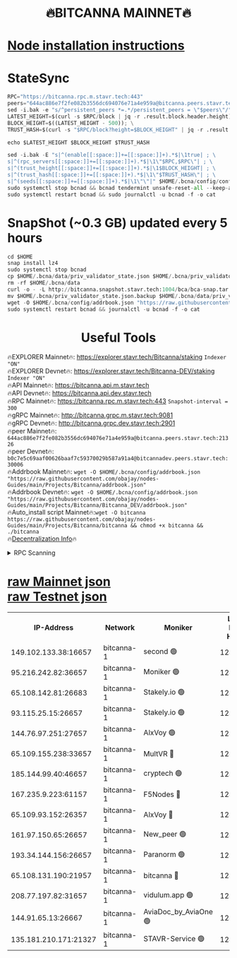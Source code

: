 <h1 align="center"> 🔥BITCANNA MAINNET🔥</h1>


[Node installation instructions](https://github.com/obajay/nodes-Guides/tree/main/Projects/Bitcanna)
=

# StateSync
```python
RPC="https://bitcanna.rpc.m.stavr.tech:443"
peers="644ac886e7f2fe082b3556dc694076e71a4e959a@bitcanna.peers.stavr.tech:21326"
sed -i.bak -e "s/^persistent_peers *=.*/persistent_peers = \"$peers\"/" $HOME/.bcna/config/config.toml
LATEST_HEIGHT=$(curl -s $RPC/block | jq -r .result.block.header.height); \
BLOCK_HEIGHT=$((LATEST_HEIGHT - 500)); \
TRUST_HASH=$(curl -s "$RPC/block?height=$BLOCK_HEIGHT" | jq -r .result.block_id.hash)

echo $LATEST_HEIGHT $BLOCK_HEIGHT $TRUST_HASH

sed -i.bak -E "s|^(enable[[:space:]]+=[[:space:]]+).*$|\1true| ; \
s|^(rpc_servers[[:space:]]+=[[:space:]]+).*$|\1\"$RPC,$RPC\"| ; \
s|^(trust_height[[:space:]]+=[[:space:]]+).*$|\1$BLOCK_HEIGHT| ; \
s|^(trust_hash[[:space:]]+=[[:space:]]+).*$|\1\"$TRUST_HASH\"| ; \
s|^(seeds[[:space:]]+=[[:space:]]+).*$|\1\"\"|" $HOME/.bcna/config/config.toml
sudo systemctl stop bcnad && bcnad tendermint unsafe-reset-all --keep-addr-book
sudo systemctl restart bcnad && sudo journalctl -u bcnad -f -o cat
```
# SnapShot (~0.3 GB) updated every 5 hours
```python
cd $HOME
snap install lz4
sudo systemctl stop bcnad
cp $HOME/.bcna/data/priv_validator_state.json $HOME/.bcna/priv_validator_state.json.backup
rm -rf $HOME/.bcna/data
curl -o - -L http://bitcanna.snapshot.stavr.tech:1004/bca/bca-snap.tar.lz4 | lz4 -c -d - | tar -x -C $HOME/.bcna --strip-components 2
mv $HOME/.bcna/priv_validator_state.json.backup $HOME/.bcna/data/priv_validator_state.json
wget -O $HOME/.bcna/config/addrbook.json "https://raw.githubusercontent.com/obajay/nodes-Guides/main/Projects/Bitcanna/addrbook.json"
sudo systemctl restart bcnad && journalctl -u bcnad -f -o cat
```

 <h1 align="center"> Useful Tools</h1>

🔥EXPLORER Mainnet🔥:    https://explorer.stavr.tech/Bitcanna/staking          `Indexer "ON"` \
🔥EXPLORER Devnet🔥:     https://explorer.stavr.tech/Bitcanna-DEV/staking     `Indexer "ON"` \
🔥API Mainnet🔥:         https://bitcanna.api.m.stavr.tech \
🔥API Devnet🔥:          https://bitcanna.api.dev.stavr.tech \
🔥RPC Mainnet🔥:         https://bitcanna.rpc.m.stavr.tech:443         `Snapshot-interval = 300` \
🔥gRPC Mainnet🔥:        http://bitcanna.grpc.m.stavr.tech:9081 \
🔥gRPC Devnet🔥:         http://bitcanna.grpc.dev.stavr.tech:2901 \
🔥peer Mainnet🔥:        `644ac886e7f2fe082b3556dc694076e71a4e959a@bitcanna.peers.stavr.tech:21326` \
🔥peer Devnet🔥:         `b0c7e5c69aaf00626baaf7c59370029b587a91a4@bitcannadev.peers.stavr.tech:30006` \
🔥Addrbook Mainnet🔥:    ```wget -O $HOME/.bcna/config/addrbook.json "https://raw.githubusercontent.com/obajay/nodes-Guides/main/Projects/Bitcanna/addrbook.json"``` \
🔥Addrbook Devnet🔥:    ```wget -O $HOME/.bcna/config/addrbook.json "https://raw.githubusercontent.com/obajay/nodes-Guides/main/Projects/Bitcanna/Bitcanna_DEV/addrbook.json"``` \
🔥Auto_install script Mainnet🔥:```wget -O bitcanna https://raw.githubusercontent.com/obajay/nodes-Guides/main/Projects/Bitcanna/bitcanna && chmod +x bitcanna && ./bitcanna``` \
🔥[Decentralization Info](https://github.com/obajay/StateSync-snapshots/tree/main/Projects/Bitcanna/Decentralization)🔥


<details>
<summary>RPC Scanning</summary>

<h2 align="center"> We scan nodes in real time every 4 hours. And we provide the final result of RPC endpoints.
We cannot influence the operation of these nodes in any way. </h2>


```python
If Voting Power is higher than 0 --> then the Node is a validator of the network and may be subject to attack and be a potential threat to the chain.
```
```python
We marked such validators with a red symbol
```

</details>

[raw Mainnet json](https://rpc-check.bcam.stavr.tech/bcam/rpc-bcam-result.json) \
[raw Testnet json](https://github.com/obajay/StateSync-snapshots/tree/main/Projects/Bitcanna/Rpc-Check-Testnet)
=



<table><tr><th>IP-Address</th><th>Network</th><th>Moniker</th><th>Latest Block Height</th><th>Earliest Block Height</th><th>Catching Up</th><th>Tx Index</th><th>Voting Power</th><th>Scan Time</th></tr><tr><td>149.102.133.38:16657</td><td>bitcanna-1</td><td>second 🟢</td><td>12423915</td><td>1</td><td>False</td><td>on</td><td>0</td><td>2024-02-03T21:47:05.770940118UTC</td></tr><tr><td>95.216.242.82:36657</td><td>bitcanna-1</td><td>Moniker 🟢</td><td>12423904</td><td>5776907</td><td>False</td><td>on</td><td>0</td><td>2024-02-03T21:46:02.395734392UTC</td></tr><tr><td>65.108.142.81:26683</td><td>bitcanna-1</td><td>Stakely.io 🟢</td><td>12423908</td><td>6152001</td><td>False</td><td>on</td><td>0</td><td>2024-02-03T21:46:28.514276219UTC</td></tr><tr><td>93.115.25.15:26657</td><td>bitcanna-1</td><td>Stakely.io 🟢</td><td>12423907</td><td>6520001</td><td>False</td><td>on</td><td>0</td><td>2024-02-03T21:46:22.018718326UTC</td></tr><tr><td>144.76.97.251:27657</td><td>bitcanna-1</td><td>AlxVoy 🟢</td><td>12423913</td><td>8805201</td><td>False</td><td>on</td><td>0</td><td>2024-02-03T21:46:55.110376608UTC</td></tr><tr><td>65.109.155.238:33657</td><td>bitcanna-1</td><td>MultVR 🔴</td><td>12423909</td><td>9933415</td><td>False</td><td>on</td><td>352294</td><td>2024-02-03T21:46:34.493978190UTC</td></tr><tr><td>185.144.99.40:46657</td><td>bitcanna-1</td><td>cryptech 🟢</td><td>12423903</td><td>11528001</td><td>False</td><td>on</td><td>0</td><td>2024-02-03T21:45:57.982813430UTC</td></tr><tr><td>167.235.9.223:61157</td><td>bitcanna-1</td><td>F5Nodes 🔴</td><td>12423910</td><td>12084001</td><td>False</td><td>on</td><td>570</td><td>2024-02-03T21:46:36.798334356UTC</td></tr><tr><td>65.109.93.152:26357</td><td>bitcanna-1</td><td>AlxVoy 🔴</td><td>12423915</td><td>12109301</td><td>False</td><td>on</td><td>1391765</td><td>2024-02-03T21:47:06.400131206UTC</td></tr><tr><td>161.97.150.65:26657</td><td>bitcanna-1</td><td>New_peer 🟢</td><td>12423908</td><td>12254001</td><td>False</td><td>on</td><td>0</td><td>2024-02-03T21:46:28.938056804UTC</td></tr><tr><td>193.34.144.156:26657</td><td>bitcanna-1</td><td>Paranorm 🟢</td><td>12423911</td><td>12271301</td><td>False</td><td>on</td><td>0</td><td>2024-02-03T21:46:43.666081655UTC</td></tr><tr><td>65.108.131.190:21957</td><td>bitcanna-1</td><td>bitcanna 🔴</td><td>12423911</td><td>12323911</td><td>False</td><td>on</td><td>409446</td><td>2024-02-03T21:46:43.389611466UTC</td></tr><tr><td>208.77.197.82:31657</td><td>bitcanna-1</td><td>vidulum.app 🟢</td><td>12423909</td><td>12386934</td><td>False</td><td>on</td><td>0</td><td>2024-02-03T21:46:31.941132805UTC</td></tr><tr><td>144.91.65.13:26667</td><td>bitcanna-1</td><td>AviaDoc_by_AviaOne 🟢</td><td>12423912</td><td>12409001</td><td>False</td><td>on</td><td>0</td><td>2024-02-03T21:46:52.445245001UTC</td></tr><tr><td>135.181.210.171:21327</td><td>bitcanna-1</td><td>STAVR-Service 🟢</td><td>12423913</td><td>12421001</td><td>False</td><td>on</td><td>0</td><td>2024-02-03T21:46:54.840961002UTC</td></tr></table>
